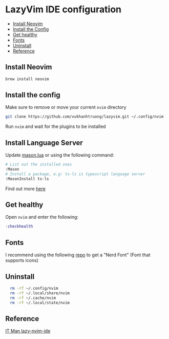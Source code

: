 # LazyVim IDE configuration

<!--toc:start-->

- [Install Neovim](#install-neovim)
- [Install the Config](#install-the-config)
- [Get healthy](#get-healthy)
- [Fonts](#fonts)
- [Uninstall](#uninstall)
- [Reference](#resources)
<!--toc:end-->

## Install Neovim

```sh
brew install neovim
```

## Install the config

Make sure to remove or move your current `nvim` directory

```sh
git clone https://github.com/vukhanhtruong/lazyvim.git ~/.config/nvim
```

Run `nvim` and wait for the plugins to be installed

## Install Language Server

Update [mason.lua](./lua/plugins/mason.lua) or using the following command:

```sh
# List out the installed ones
:Mason
# Install a package, e.g: ts-ls is typescript language server
:MasonInstall ts-ls
```

Find out more [here](https://github.com/williamboman/mason-lspconfig.nvim)

## Get healthy

Open `nvim` and enter the following:

```lua
:checkhealth
```

## Fonts

I recommend using the following [repo](https://github.com/ronniedroid/getnf) to get a "Nerd Font" (Font that supports icons)

## Uninstall

```sh
  rm -rf ~/.config/nvim
  rm -rf ~/.local/share/nvim
  rm -rf ~/.cache/nvim
  rm -rf ~/.local/state/nvim
```

## Reference

[IT Man lazy-nvim-ide](https://github.com/jellydn/lazy-nvim-ide)
